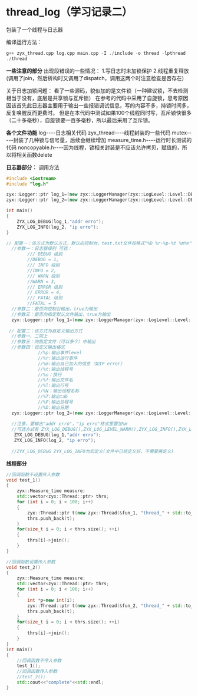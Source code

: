 # thread_log（学习记录二）
包装了一个线程与日志器

编译运行方法：
```cpp
g++ zyx_thread.cpp log.cpp main.cpp -I ./include -o thread -lpthread
./thread
```
**一些注意的部分**
出现段错误的一些情况：
1.写日志时未加锁保护
2.线程重复释放(调用了join，然后析构时又调用了dispatch，调用这两个时注意检查是否存在)

关于日志加锁问题：
看了一些源码，貌似加的是文件锁（一种建议锁，不去检测相当于没有，底层是共享锁与互斥锁）
在参考的代码中采用了自旋锁，思考原因因该首先此日志器主要用于输出一些报错调试信息，写的内容不多，持锁时间多，反复唤醒反而更费时。
但是在本代码中测试如果100个线程同时写，互斥锁快很多（二十多毫秒），自旋锁要一百多毫秒，所以最后采用了互斥锁。

**各个文件功能**
log----日志相关代码
zyx_thread----线程封装的一些代码
mutex-----封装了几种锁与信号量，后续会继续增加
measure_time.h----运行时长测试的代码
noncopyable.h----因为线程，锁相关封装是不应该允许拷贝，赋值的，所以将相关函数delete

**日志器部分：**
调用方法

```cpp
#include <iostream>
#include "log.h"

zyx::Logger::ptr log_1=(new zyx::LoggerManager(zyx::LogLevel::Level::DEBUG, true, true))->Getlogger(); //默认写日志方式
zyx::Logger::ptr log_2=(new zyx::LoggerManager(zyx::LogLevel::Level::DEBUG, true, {"zidingyi.txt"},"%D 行号:%l %m%n"))->Getlogger();//自定义方式

int main()
{
    ZYX_LOG_DEBUG(log_1,"addr erro");
    ZYX_LOG_INFO(log_2, "ip erro");      
}
```

```cpp
// 配置一：该方式为默认方式，默认向控制台，test.txt文件按格式"%D %r-%p-%t %m%n"输出
  //参数一：日志器级别 可选： 
        /// DEBUG 级别
        //DEBUG = 1,
        /// INFO 级别
        //INFO = 2,
        /// WARN 级别
        //WARN = 3,
        /// ERROR 级别
        // ERROR = 4,
        /// FATAL 级别
        //FATAL = 5
  //参数二：是否向控制台输出，true为输出
  //参数三：是否向指定默认文件输出，true为输出
  zyx::Logger::ptr log_1=(new zyx::LoggerManager(zyx::LogLevel::Level::DEBUG, true, true))->Getlogger();
  
 // 配置二：该方式为自定义输出方式
  //参数一、二同上
  //参数三：向指定文件（可以多个）中输出
  //参数四：自定义输出格式
            //%p:输出事件level
            //%r:输出运行事件
            //%m:输出自己加入的信息（如IP error）
            //%t:输出线程号
            //%n：换行
            //%f:输出文件名
            //%l:输出行号
            //%N：输出线程名称
            //%T:输出tab
            //%F:输出协程号
            //%D:输出日期
  zyx::Logger::ptr log_2=(new zyx::LoggerManager(zyx::LogLevel::Level::DEBUG, true, {"zidingyi.txt","zidingyi2.txt"},"%D 行号:%l %m%n"))->Getlogger();//自定义方式
  
  //注意，要输出"addr erro"，"ip erro"格式里要加%m
  //可选方式有 ZYX_LOG_DEBUG(),ZYX_LOG_LEVEL_WARN(),ZYX_LOG_INFO(),ZYX_LOG_LEVEL_ERROR(),ZYX_LOG_LEVEL_FATAL()
   ZYX_LOG_DEBUG(log_1,"addr erro");
   ZYX_LOG_INFO(log_2, "ip erro");
  
  //ZYX_LOG_DEBUG ZYX_LOG_INFO为宏定义(文件中已经定义好，不需要再定义)
```
 
**线程部分**

```cpp
//回调函数不设置传入参数
void test_1()
{
    zyx::Measure_time measure;
    std::vector<zyx::Thread::ptr> thrs;
    for (int i = 0; i < 100; i++)
    {
        zyx::Thread::ptr t(new zyx::Thread(&fun_1, "thread_" + std::to_string(i)));
        thrs.push_back(t);
    }
    for(size_t i = 0; i < thrs.size(); ++i) 
    {
        thrs[i]->join();
    }
}

//回调函数设置传入参数
void test_2()
{
    zyx::Measure_time measure;
    std::vector<zyx::Thread::ptr> thrs;
    for (int i = 0; i < 100; i++)
    {
        int *p=new int(i);
        zyx::Thread::ptr t(new zyx::Thread(&fun_2, "thread_" + std::to_string(i),(void*)p));
        thrs.push_back(t);
    }
    for(size_t i = 0; i < thrs.size(); ++i) 
    {
        thrs[i]->join();
    }
}
int main()
{
    //回调函数不传入参数
    test_1();
    //回调函数传入参数
    //test_2();
    std::cout<<"complete"<<std::endl;
}
```
